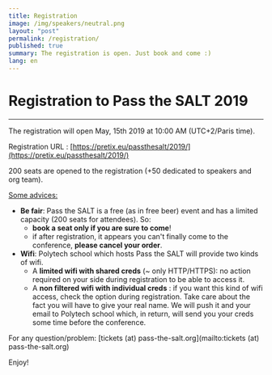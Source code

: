 ```yaml
---
title: Registration
image: /img/speakers/neutral.png
layout: "post"
permalink: /registration/
published: true
summary: The registration is open. Just book and come :)
lang: en
---
```


# Registration to Pass the SALT 2019

---

The registration will open May, 15th 2019 at 10:00 AM (UTC+2/Paris time).

Registration URL : [https://pretix.eu/passthesalt/2019/](https://pretix.eu/passthesalt/2019/)

200 seats are opened to the registration (+50 dedicated to speakers and org team).

<u>Some advices:</u>
* **Be fair**: Pass the SALT is a free (as in free beer) event and has a limited capacity (200 seats for attendees). So: 
    * **book a seat only if you are sure to come**! 
    * if after registration, it appears you can't finally come to the conference, **please cancel your order**.
* **Wifi**: Polytech school which hosts Pass the SALT will provide two kinds of wifi. 
    * A **limited wifi with shared creds** (~ only HTTP/HTTPS): no action required on your side during registration to be able to access it. 
    * A **non filtered wifi with individual creds** : if you want this kind of wifi access, check the option during registration. Take care about the fact you will have to give your real name. We will push it and your email to Polytech school which, in return, will send you your creds some time before the conference.

For any question/problem: [tickets (at) pass-the-salt.org](mailto:tickets (at) pass-the-salt.org)

Enjoy!